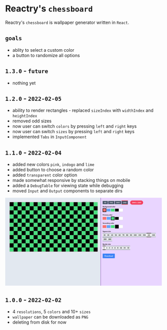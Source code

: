 
# Reactry's `chessboard`
Reactry's `chessboard` is wallpaper generator written in `React`.

## `goals`
* ablity to select a custom color
* a button to randomize all options

## `1.3.0` - `future`
* nothing yet

## `1.2.0` - `2022-02-05`
* ability to render rectangles - replaced `sizeIndex` with `widthIndex` and `heightIndex`
* removed odd sizes
* now user can switch `colors` by pressing `left` and `right` keys
* now user can switch `sizes` by pressing `left` and `right` keys
* implemented `Tabs` in `InputComponent`

## `1.1.0` - `2022-02-04`
* added new colors `pink`, `indogo` and `lime`
* added button to choose a random color
* added `transparent` color option
* made somewhat responsive by stacking things on mobile
* added a `DebugTable` for viewing state while debugging
* moved `Input` and `Output` components to separate dirs

<img src="https://raw.githubusercontent.com/reactry/chessboard/master/img/1.0.0.png">

## `1.0.0` - `2022-02-02`
* 4 `resolutions`, 5 `colors` and 10+ `sizes`
* `wallpaper` can be downloaded as `PNG`
* deleting from disk for now


